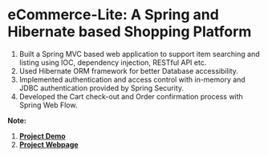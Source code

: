# eCommerce-Lite: A Spring and Hibernate based Shopping Platform           
1. Built a Spring MVC based web application to support item searching and listing using IOC, dependency injection, RESTful API etc.
2. Used Hibernate ORM framework for better Database accessibility.
3. Implemented authentication and access control with in-memory and JDBC authentication provided by Spring Security.
4. Developed the Cart check-out and Order confirmation process with Spring Web Flow.

**Note:** 
1. [**Project Demo**](https://drive.google.com/file/d/1-ZUCp4JdRkbRAJWKK9Erl80ai0AblDTw/view?usp=sharing)
2. [**Project Webpage**](https://ecommerce-lite.utils.click/index)
